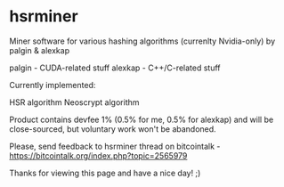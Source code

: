 # hsrminer
Miner software for various hashing algorithms (currenlty Nvidia-only) by palgin & alexkap

palgin - CUDA-related stuff
alexkap - C++/C-related stuff

Currently implemented:

HSR algorithm
Neoscrypt algorithm

Product contains devfee 1% (0.5% for me, 0.5% for alexkap) and will be close-sourced, but voluntary work won't be abandoned.

Please, send feedback to hsrminer thread on bitcointalk - https://bitcointalk.org/index.php?topic=2565979

Thanks for viewing this page and have a nice day! ;)

